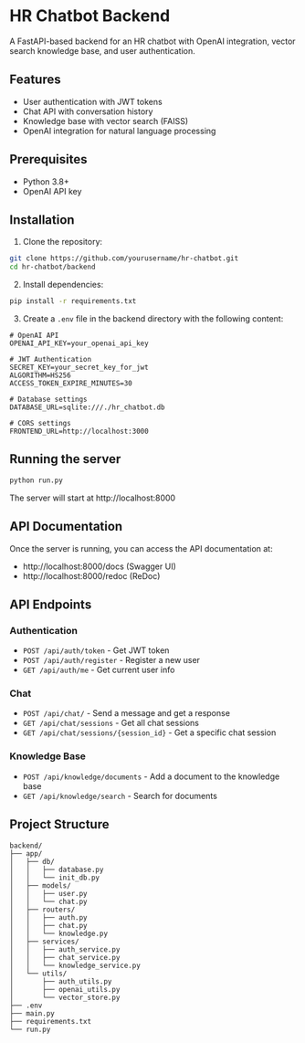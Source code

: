 # HR Chatbot Backend

A FastAPI-based backend for an HR chatbot with OpenAI integration, vector search knowledge base, and user authentication.

## Features

- User authentication with JWT tokens
- Chat API with conversation history
- Knowledge base with vector search (FAISS)
- OpenAI integration for natural language processing

## Prerequisites

- Python 3.8+
- OpenAI API key

## Installation

1. Clone the repository:

```bash
git clone https://github.com/yourusername/hr-chatbot.git
cd hr-chatbot/backend
```

2. Install dependencies:

```bash
pip install -r requirements.txt
```

3. Create a `.env` file in the backend directory with the following content:

```
# OpenAI API
OPENAI_API_KEY=your_openai_api_key

# JWT Authentication
SECRET_KEY=your_secret_key_for_jwt
ALGORITHM=HS256
ACCESS_TOKEN_EXPIRE_MINUTES=30

# Database settings
DATABASE_URL=sqlite:///./hr_chatbot.db

# CORS settings
FRONTEND_URL=http://localhost:3000
```

## Running the server

```bash
python run.py
```

The server will start at http://localhost:8000

## API Documentation

Once the server is running, you can access the API documentation at:

- http://localhost:8000/docs (Swagger UI)
- http://localhost:8000/redoc (ReDoc)

## API Endpoints

### Authentication

- `POST /api/auth/token` - Get JWT token
- `POST /api/auth/register` - Register a new user
- `GET /api/auth/me` - Get current user info

### Chat

- `POST /api/chat/` - Send a message and get a response
- `GET /api/chat/sessions` - Get all chat sessions
- `GET /api/chat/sessions/{session_id}` - Get a specific chat session

### Knowledge Base

- `POST /api/knowledge/documents` - Add a document to the knowledge base
- `GET /api/knowledge/search` - Search for documents

## Project Structure

```
backend/
├── app/
│   ├── db/
│   │   ├── database.py
│   │   └── init_db.py
│   ├── models/
│   │   ├── user.py
│   │   └── chat.py
│   ├── routers/
│   │   ├── auth.py
│   │   ├── chat.py
│   │   └── knowledge.py
│   ├── services/
│   │   ├── auth_service.py
│   │   ├── chat_service.py
│   │   └── knowledge_service.py
│   └── utils/
│       ├── auth_utils.py
│       ├── openai_utils.py
│       └── vector_store.py
├── .env
├── main.py
├── requirements.txt
└── run.py
```

